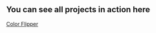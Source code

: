 ## You can see all projects in action here

[Color Flipper](https://mutheus.github.io/javascript-basic-projects/1-color-flipper)  

